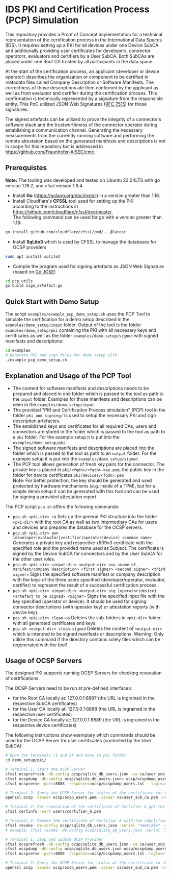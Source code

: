 # IDS PKI and Certification Process (PCP) Simulation

This repository provides a Proof of Concept implementation for a technical representation of the certification process in the International Data Spaces (IDS). It requires setting up a PKI for all devices under one Device SubCA and additionally providing user certificates for developers, connector operators, evaluators and certifiers by a User SubCA. Both SubCAs are placed under one Root CA trusted by all participants in the data space.

At the start of the certification process, an applicant (developer or device operator) describes the organization or component to be certified in metadata files called Company Description or Software Manifests. The correctness of those descriptions ate then confirmed by the applicant as well as from evaluator and certifier during the certification process. This confirmation is technically represented by a signature from the responsible entity. This PoC utilized JSON Web Signatures ([RFC 7515](https://datatracker.ietf.org/doc/html/rfc7515)) for those signatures.

The signed artefacts can be utilized to prove the integrity of a connector's software stack and the trustworthiness of the connector operator during establishing a communication channel. Generating the necessary measurements from the currently running software and performing the remote attestation based on the generated manifests and descriptions is not in scope for this repository but is addressed in https://github.com/Fraunhofer-AISEC/cmc.

## Prerequistes

**Note:** The tooling was developed and tested on Ubuntu 22.04LTS with go version 1.19.2, and cfssl version 1.6.4.

* Install **Go** (https://golang.org/doc/install) in a version greater than 1.16.  
* Install Cloudflare's **CFSSL** tool used for setting up the PKI  
according to the instructions in https://github.com/cloudflare/cfssl/tree/master.  
The following command can be used for go with a version greater than 1.18:
```sh
go install github.com/cloudflare/cfssl/cmd/...@latest
```
* Install **SqLite3** which is used by CFSSL to manage the databases for OCSP providers
```sh
sudo apt install sqlite3
```
* Compile the program used for signing artefacts as JSON Web Signature (based on [Go JOSE](https://pkg.go.dev/gopkg.in/square/go-jose.v2))
``` sh
cd pcp_utils
go build sign_artefact.go
```

## Quick Start with Demo Setup
The script ```examples/example_pcp_demo_setup.sh``` uses the PCP Tool to simulate the certification for a demo setup described in the ```examples/demo_setup/input``` folder. Output of the tool is the folder ```examples/demo_setup/pki``` containing the PKI with all necessary keys and certificates as well as the folder ```examples/demo_setup/signed``` with signed manifests and descriptions:
```sh
cd examples
# Generate PKI and sign files for demo setup with
./example_pcp_demo_setup.sh
```

## Explanation and Usage of the PCP Tool
* The content for software manifests and descriptions needs to be prepared and placed in one folder which is passed to the tool as path to the ```input``` folder. Examples for those manifests and descriptions can be seen in the ```examples/demo_setup/input```.
* The provided "PKI and Certification Process simulation" (PCP) tool in the folder ```pki_and_signing/``` is used to setup the necessary PKI and sign description artefactes.
* The established keys and certificates for all required CAs, users and connectors are stored in the folder which is passed to the tool as path to a ```pki``` folder. For the example setup it is put into the ```examples/demo_setup/pki```.
* The signed software manifests and descriptions are placed into the folder which is passed to the tool as path to an ```output``` folder. For the example setup it is put into the ```examples/demo_setup/signed```.
* The PCP tool allows generation of fresh key pairs for the connector. The private key is placed in ```pki/<fqdn>/<fqdn>-key.pem```, the public key in the folder for device certificates ```pki/devices/<fqdn>.pem```  
    Note: For better protection, the key should be generated and used protected by hardware mechanisms (e.g. inside of a TPM), but for a simple demo setup it can be generated with this tool and can be used for signing a provided attestation report.

The PCP script ```pcp.sh``` offers the following commands:

* ```pcp.sh <pki-dir> ca```
		Sets up the general PKI structure into the folder ```<pki-dir>``` with the root CA as well as two intermediary CAs for users and devices and prepares the database for the OCSP servers.
* ```pcp.sh <pki-dir> gen [developer|evaluator|certifier|operator|device] <common name>```
		Generates a private key and respective x509v3 certificate with the specified role and the provided name used as Subject. The certificate is signed by the Device SubCA for connectors and by the User SubCA for the other user roles.
* ```pcp.sh <pki-dir> <input-dir> <output-dir> eva <name of manifest/company description> <first signer> <second signer> <third signer>```
		Signs the specified software manifest or company description with the keys of the three users specified (developer/operator, evaluator, certifier) to represent the result of a successful certification process.
* ```pcp.sh <pki-dir> <input-dir> <output-dir> sig [operator|device] <artefact to be signed> <signer>```
		Signs the specified input file with the key specified (operator or device). It should be used for signing connector descriptions (with operator key) or attestation reports (with device key).
* ```pcp.sh <pki-dir> clean-ca```
		Deletes the sub-folders in ```<pki-dir>``` folder with all generated certificates and keys.
* ```pcp.sh <output-dir> clean-signed```
		Deletes the content of ```<output-dir>``` which is intended to be signed manifests or descriptions. Warning: Only utilize this command if the directory contains solely files which can be regenerated with the tool!

## Usage of OCSP Servers
The designed PKI supports running OCSP Servers for checking revocation of certifications.

The OCSP-Servers need to be run at pre-defined interfaces:

* for the Root CA locally at: 127.0.0.1:8887 (the URL is ingrained in the respective SubCA certificates)
* for the User CA locally at: 127.0.0.1:8888 (the URL is ingrained in the respective user certificates)
* for the Device CA locally at: 127.0.0.1:8889 (the URL is ingrained in the respective device certificates)

The following instructions show exemplary which commands should be used for the OCSP Server for user certificates (controlled by the User SubCA):
````sh
# Open two terminals (1 and 2) and move to pki folder
cd demo_setup/pki/

# Terminal 1: Start the OCSP Server
cfssl ocsprefresh -db-config ocsp/sqlite_db_users.json -ca ca/user_sub_ca.pem -responder ocsp/ocsp_users.pem -responder-key ocsp/ocsp_users-key.pem
cfssl ocspdump -db-config ocsp/sqlite_db_users.json> ocsp/ocspdump_users.txt  
cfssl ocspserve -port=8888 -responses=ocsp/ocspdump_users.txt  -loglevel=0

# Terminal 2: Query the OCSP Server for status of the certificate for certifier_A (which should be still valid)
openssl ocsp -issuer ocsp/ocsp_users.pem -issuer ca/user_sub_ca.pem -no_nonce -cert users/certifier_A.pem -CAfile ca/ca.pem -text -url http://localhost:8888

# Terminal 2: For revocation of the certificate of Certifier A get the serial number and aki from
cfssl certinfo -cert users/certifier_A.pem

# Terminal 2: Revoke the certificate of Certifier A with the identified serial number and aki (in hex, letters lower case, without ":")
cfssl revoke -db-config ocsp/sqlite_db_users.json -serial "<serial>" -aki "<aki>" -reason="<reason>"
# example: cfssl revoke -db-config ocsp/sqlite_db_users.json -serial "18248994571872289389976161865184472389841125095" -aki "80bb388bfb5733d451ded7e44675cfe0dd31da" -reason="superseded"

# Terminal 1: Stop and update OCSP Provider
cfssl ocsprefresh -db-config ocsp/sqlite_db_users.json -ca ca/user_sub_ca.pem -responder ocsp/ocsp_users.pem -responder-key ocsp/ocsp_users-key.pem
cfssl ocspdump -db-config ocsp/sqlite_db_users.json ocsp/ocspdump_users.txt
cfssl ocspserve -port=8888 -responses=ocsp/ocspdump_users.txt -loglevel=0

# Terminal 2: Query the OCSP Server for status of the certificate to show revocation
openssl ocsp -issuer ocsp/ocsp_users.pem -issuer ca/user_sub_ca.pem -no_nonce -cert users/certifier_A.pem -CAfile ca/ca.pem -text -url http://localhost:8888
````
